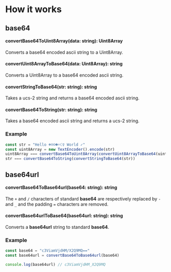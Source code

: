 # How it works

## base64

#### convertBase64ToUint8Array(data: string): Uint8Array

Converts a base64 encoded ascii string to a Uint8Array.

#### convertUint8ArrayToBase64(data: Uint8Array): string

Converts a Uint8Array to a base64 encoded ascii string.

#### convertStringToBase64(str: string): string

Takes a ucs-2 string and returns a base64 encoded ascii string.

#### convertBase64ToString(str: string): string

Takes a base64 encoded ascii string and returns a ucs-2 string.

### Example

```typescript
const str = "Hello ☸☹☺☻☼☾☿ World ✓"
const uint8Array = new TextEncoder().encode(str)
uint8Array === convertBase64ToUint8Array(convertUint8ArrayToBase64(uint8Array))
str === convertBase64ToString(convertStringToBase64(str))
```

## base64url

#### convertBase64ToBase64url(base64: string): string

The `+` and `/` characters of standard **base64** are respectively replaced by
`-` and `_` and the padding `=` characters are removed.

#### convertBase64urlToBase64(base64url: string): string

Converts a **base64url** string to standard **base64**.

### Example

```typescript
const base64 = "c3ViamVjdHM/X2Q9MQ=="
const base64url = convertBase64ToBase64url(base64)

console.log(base64url) // c3ViamVjdHM_X2Q9MQ
```